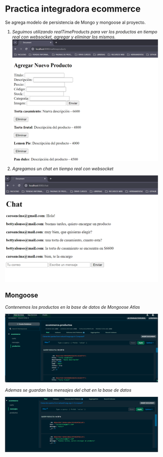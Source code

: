# **Practica integradora ecommerce**

Se agrega modelo de persistencia de Mongo y mongoose al proyecto. 


1. *Seguimos utilizando realTimeProducts para ver los productos en tiempo real con websocket, agregar y eliminar los mismos.*
![alt text](./src/public/js/img%20readme/image.png)

2. *Agregamos un chat en tiempo real con websocket*

![alt text](./src/public/js/img%20readme/image-1.png)


## **Mongoose**

*Contenemos los productos en la base de datos de Mongoose Atlas*

![alt text](./src//public/js/img%20readme/image-2.png)

*Ademas se guardan los mensajes del chat en la base de datos*

![alt text](./src/public/js/img%20readme/image-3.png)